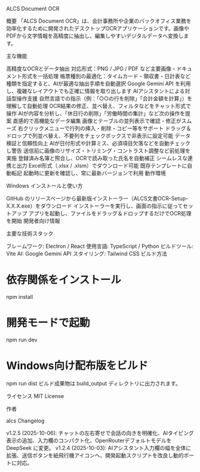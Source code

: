 ALCS Document OCR

概要
「ALCS Document OCR」は、会計事務所や企業のバックオフィス業務を効率化するために開発されたデスクトップOCRアプリケーションです。画像やPDFから文字情報を高精度に抽出し、編集しやすいデジタルデータへ変換します。

主な機能

高精度なOCRとデータ抽出
対応形式：PNG / JPG / PDF など主要画像・ドキュメント形式を一括処理
帳票種別の最適化：タイムカード・領収書・日計表など種類を指定すると、AIが最適な抽出手順を自動選択
Google Gemini API を利用し、複雑なレイアウトでも正確に情報を取り出します
AIアシスタントによる対話型操作支援
自然言語での指示（例：「○○の行を削除」「合計金額を計算」）を理解して自動処理
OCR結果の修正、並べ替え、フィルタなどをチャット形式で操作
AIが内容を分析し、「休日行の削除」「労働時間の集計」など次の操作を提案
直感的で高機能なデータ編集
画像とテーブルの並列表示で確認・修正がスムーズ
右クリックメニューで行列の挿入・削除・コピー等をサポート
ドラッグ＆ドロップで列並べ替え、不要列をチェックボックスで非表示に設定可能
データ検証と信頼性向上
AIが日付形式や計算ミス、必須項目欠落などを自動チェックし警告
送信前に画像のリサイズ・トリミング・コントラスト調整など前処理を実施
登録済み名簿と照合し、OCRで読み取った氏名を自動補正
シームレスな連携と出力
Excel形式（.xlsx / .xlsm）でダウンロード可能
既存テンプレートに自動転記
起動時に更新を確認し、常に最新バージョンで利用
動作環境

Windows
インストールと使い方

GitHub のリリースページから最新版インストーラー（ALCS文書OCR-Setup-X.X.X.exe）をダウンロード
インストーラーを実行し、画面の指示に従ってセットアップ
アプリを起動し、ファイルをドラッグ＆ドロップするだけでOCR処理を開始
開発者向け情報

主要な技術スタック

フレームワーク: Electron / React
使用言語: TypeScript / Python
ビルドツール: Vite
AI: Google Gemini API
スタイリング: Tailwind CSS
ビルド方法

# 依存関係をインストール
npm install

# 開発モードで起動
npm run dev

# Windows向け配布版をビルド
npm run dist
ビルド成果物は build_output ディレクトリに出力されます。

ライセンス
MIT License

作者

alcs
Changelog

v1.2.5 (2025-10-06): チャットの左右寄せで会話の向きを明確化、AIタイピング表示の追加、入力欄のコンパクト化、OpenRouterデフォルトモデルを DeepSeek に変更。
v1.2.4 (2025-10-03): AIアシスタント入力欄の幅を全体に拡張、送信ボタンを紙飛行機アイコンへ、開発起動スクリプトを改良し動的ポートに対応。
